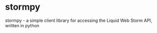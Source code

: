 stormpy
=======

stormpy - a simple client library for accessing the Liquid Web Storm API, written in python
